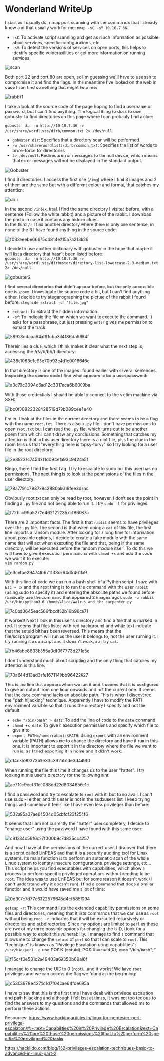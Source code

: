 # Wonderland WriteUp

I start as I usually do, nmap port scanning with the commands that I already know and that usually work for me:
`nmap -sC -sV 10.10.7.36`.
- `-sC`: To activate script scanning and get as much information as possible about services, specific configurations, etc.
- `-sV`: To detect the versions of services on open ports, this helps to identify specific vulnerabilities or get more information on running services

![scan](https://github.com/Theeraz/theraz.github.io/assets/90190970/99c1cf9e-7c0f-4ee8-abbf-5f46c878c256)

Both port 22 and port 80 are open, so I'm guessing we'll have to use ssh to compromise it and find the flags. In the meantime I've looked on the web in case I can find something that might help me:

  ![rabbit1](https://github.com/Theeraz/theraz.github.io/assets/90190970/a49f3583-d936-4f6a-9226-56c10537cc02)

I take a look at the source code of the page hoping to find a username or password, but I can't find anything. The logical thing to do is to use gobuster to find directories on this page where I can probably find a clue:  

 `gobuster dir -u http://10.10.7.36 -w /usr/share/wordlists/dirb/common.txt 2> /dev/null`.
 - `gobuster dir`: Specifies that a directory scan will be performed.
 - `-w /usr/share/wordlists/dirb/common.txt`: Specifies the list of words to brute-force for directories
 - `2> /dev/null`: Redirects error messages to the null device, which means that error messages will not be displayed in the standard output.

![Gobuster](https://github.com/Theeraz/theraz.github.io/assets/90190970/12515126-cb44-4a60-8f37-2f4582c7d916)  

I find 3 directories. I access the first one (`/img`) where I find 3 images and 2 of them are the same but with a different colour and format, that catches my attention:  

![dir r](https://github.com/Theeraz/theraz.github.io/assets/90190970/4e9cb0be-00bf-4179-8c21-9374c60302f5)  

In the second `/index.html` I find the same directory I visited before, with a sentence (Follow the white rabbit) and a picture of the rabbit. I download the photo in case it contains any hidden clues.  
In the third `/r` I find another directory where there is only one sentence, in none of the 3 I have found anything in the source code:  

![f083eeebe66675c4814e215a7a213b26](https://github.com/Theeraz/theraz.github.io/assets/90190970/73d59fac-aa8b-4b5c-af71-4677913b9d77)  

I decide to use another dictionary with gobuster in the hope that maybe it will list a directory that hasn't been listed before:  
`gobuster dir -u http://10.10.7.36 -w /usr/share/wordlists/dirbuster/directory-list-lowercase-2.3-medium.txt 2> /dev/null`.   

![gobuster2](https://github.com/Theeraz/theraz.github.io/assets/90190970/09688e98-57e7-4295-8370-4609bbb7dfd4)  

I find several directories that didn't appear before, but the only accessible one is `/poem`. I investigate the source code a bit, but I can't find anything either. I decide to try steganographing the picture of the rabbit I found before:
`steghide extract -sf "file.jpg"`
- `extract`: To extract the hidden information.
- `-sf`: To indicate the file on which we want to execute the command.
It asks for a passphrase, but just pressing ``enter`` gives me permission to extract the track:

![58923ddaaa64af91cba3d4f86da9694f](https://github.com/Theeraz/theraz.github.io/assets/90190970/4728b5de-5ac6-49f3-a714-4386b4a4d4c5)  

Therein lies a clue, which I think makes it clear what the next step is, accessing the /r/a/b/b/i/t directory:  

![438e1063e1c98e70b93c4d1c0016646c](https://github.com/Theeraz/theraz.github.io/assets/90190970/22a970bf-8d85-4ca0-a510-98d5e7595700)  

In that directory is one of the images I found earlier with several sentences. Inspecting the source code I find what appears to be a user/password:

![a3c79c3094d6ad12c3317eca6b6009ba](https://github.com/Theeraz/theraz.github.io/assets/90190970/e70404e4-329f-4c65-bfe2-93a4bff2bfca)  

With those credentials I should be able to connect to the victim machine via SSH:  

![bc0f00922328428519d79b089cee4e40](https://github.com/Theeraz/theraz.github.io/assets/90190970/cf9aadfd-84a8-433f-b165-f25cbdaacb3f)  

I'm in. I look at the files in the current directory and there seems to be a flag with the name `root.txt`. There is also a `.py` file. I don't have permissions to open `root.txt` but I can read the `.py` file, which turns out to be another poem from which I can't draw any conclusions. Something that catches my attention is that in this user directory there is a root file, plus the clue in the room tells us that "everything here is topsy-turvy" so I try looking for a user file in the root directory: 

![2e39231c7454311d094efa93c9424e5f](https://github.com/Theeraz/theraz.github.io/assets/90190970/0c54ed1d-26e4-4fcb-a196-effa4e2c55d7)  

Bingo, there I find the first flag. I try to escalate to sudo but this user has no permissions. The next thing is to look at the permissions of the files in the user directory:  

![78a7791c798799c2880ab619fee3deac](https://github.com/Theeraz/theraz.github.io/assets/90190970/986c655c-7251-46ec-b184-e9a812607c47)  

Obviously root.txt can only be read by root, however, I don't see the point in finding a `.py` file and not being able to run it. I try `sudo -l` for privileges:  

![f72bbc99a5272e4621222357cf86087a](https://github.com/Theeraz/theraz.github.io/assets/90190970/f6a08795-7041-4895-8b9f-7384d5448308)

There are 2 important facts. The first is that `rabbit` seems to have privileges over the `.py` file. The second is that when doing a `cat` of this file, the first line imports a random module. After looking for a long time for information about possible options, I decide to create a fake module with the same name that will act when executing the file and that, being in the same directory, will be executed before the random module itself. To do this we will have to give it execution permissions with `chmod +x` and add the code we want it to execute:  
`vim random.py`  

![e3cefbe29474fb671133c664d5461fa9](https://github.com/Theeraz/theraz.github.io/assets/90190970/5a41aaf9-0d6b-4295-9012-21a422867aa5)  

With this line of code we can run a bash shell of a Python script. I save with `Esc + :x` and the next thing is to run the command with the user `rabbit` (using sudo to specify it) and entering the absolute paths we found before (basically use the command that appeared 2 images ago):
`sudo -u rabbit /usr/bin/python3.6 /home/alice/walrus_and_the_carpenter.py`  

![7c0bd0645eac566fbcdf62b16b96ce71](https://github.com/Theeraz/theraz.github.io/assets/90190970/dfa6ec16-6720-4f35-ab57-705799f27dd0)  

It worked! Next I look in this user's directory and find a file that is marked in red. It seems that files listed with red background and white text indicate that the setuid bit has been reversed. This means that the file/script/program will run as the user it belongs to, not the user running it. I try running it as a script and it doesn't work, so I try `cat`:  

![fb46abe8633b855a0df067773d271e5e](https://github.com/Theeraz/theraz.github.io/assets/90190970/25d6fee9-8aaf-4824-9bac-1692baaaa85e)  

I don't understand much about scripting and the only thing that catches my attention is this line:  

![70a644d13ad3afe1671149bb96422627](https://github.com/Theeraz/theraz.github.io/assets/90190970/a3e5d8b2-458d-4325-b553-77331e02ae02)  

This is the line that appears when we run it and it seems that it is configured to give an output from one hour onwards and not the current one. It seems that the `date` command lacks an absolute path. This is when I discovered the "path hijacking" technique. Apparently I have to modify the PATH environment variable so that it runs the directory I specify and not the default:  
- `echo "/bin/bash" > date`: To add the line of code to the `date` command.  
- `chmod +x date`: To give it execution permissions and specify which file to give it to  
- `export PATH=/home/rabbit:$PATH`: Using `export` with an environment variable (PATH) allows me to change the directory and have it run in this one. It is important to export it in the directory where the file we want to run is, as I tried exporting it in home and it didn't work:  

![c14c8590373b9e33c392bb1de3d4d9f0](https://github.com/Theeraz/theraz.github.io/assets/90190970/02664787-6dcc-4a70-a181-b53b6d3e968b)  

When running the file this time it changes us to the user "hatter". I try looking in this user's directory for the following hint:  

![ae710c9ecf31c0088dd23d8034656e1c](https://github.com/Theeraz/theraz.github.io/assets/90190970/a58b1171-1143-4b4f-8097-3c570f4c3e1f)  

I find a password and try to escalate to `root` with it, but to no avail. I can't use sudo -l either, and this user is not in the sudousers list. I keep trying things and somehow it feels like I have even less privileges than before: 

![532a95a37ae64504d05cbfcf23f254f6](https://github.com/Theeraz/theraz.github.io/assets/90190970/7207ab83-edda-4d8b-9b00-0252b0c55bab)  

It seems that I am not currently the "hatter" user completely, I decide to "change user" using the password I have found with this same user:

![c91334c59f6c97f300b9c7d835cc4257](https://github.com/Theeraz/theraz.github.io/assets/90190970/8402f86d-2e7b-4ecf-ba5b-1d4ff454c447)  

And now I have all the permissions of the current user. I discover that there is a script called LinPEAS and that it is a security auditing tool for Linux systems. Its main function is to perform an automatic scan of the whole Linux system to identify insecure configurations, privilege settings, etc... This script helps you find executables with capabilities, which allow a process to perform specific privileged operations without needing to be `root`. The idea was to use LinPEAS but for some reason it doesn't work (I can't understand why it doesn't run). I find a command that does a similar function and it would have saved me a lot of time:  

![0d307c7d77e6322576645d4cf585f094](https://github.com/Theeraz/theraz.github.io/assets/90190970/bc55092a-898b-472c-8787-a1be417d3197)  

`getcap -r`: This command lists the extended capability permissions on some files and directories, meaning that it lists commands that we can use as `root` without being `root`. `-r` indicates that it will be executed recursively on directories and subdirectories. Since my options are limited to `perl` as these are two of my three possible options for changing the UID, I look for a possible way to exploit this vulnerability.  I manage to find a command that allows me to change the `setuid` of `perl` so that I can scale to `root`. This "technique" is known as "Privilege Escalation using capabilities":  
`/usr/bin/perl -e `use POSIX (setuid); POSIX::setuid(0); exec "/bin/bash";'`

![f15c4f0e581c2a49403a69350b69a16f](https://github.com/Theeraz/theraz.github.io/assets/90190970/1df9297d-a4fa-4287-a4aa-a8e0513579f5)

I manage to change the UID to 0 (`root`)...and it works! We have `root` privileges and we can access the flag we found at the beginning:  

![c5303978e4274c1d7f043ae64fde695a](https://github.com/Theeraz/theraz.github.io/assets/90190970/7e038f0a-86f1-45f2-af84-c2f6e58cb948)  

I have to say that this is the first time I have dealt with privilege escalation and path hijacking and although I felt lost at times, it was not too tedious to find the answers to my questions and the commands that allowed me to perform these actions.

Resources: https://www.hackingarticles.in/linux-for-pentester-perl-privilege-escalation/#:~:text=Capabilities%20in%20Privilege%20Escalation&text=Capabilities%20are%20those%20permissions%20that,to%20perform%20specific%20privileged%20tasks  

https://hacklido.com/blog/162-privileges-escalation-techniques-basic-to-advanced-in-linux-part-2



